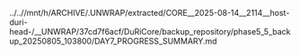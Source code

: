 ../..//mnt/h/ARCHIVE/.UNWRAP/extracted/CORE__2025-08-14__2114__host-duri-head-/__UNWRAP/37cd7f6acf/DuRiCore/backup_repository/phase5_5_backup_20250805_103800/DAY7_PROGRESS_SUMMARY.md